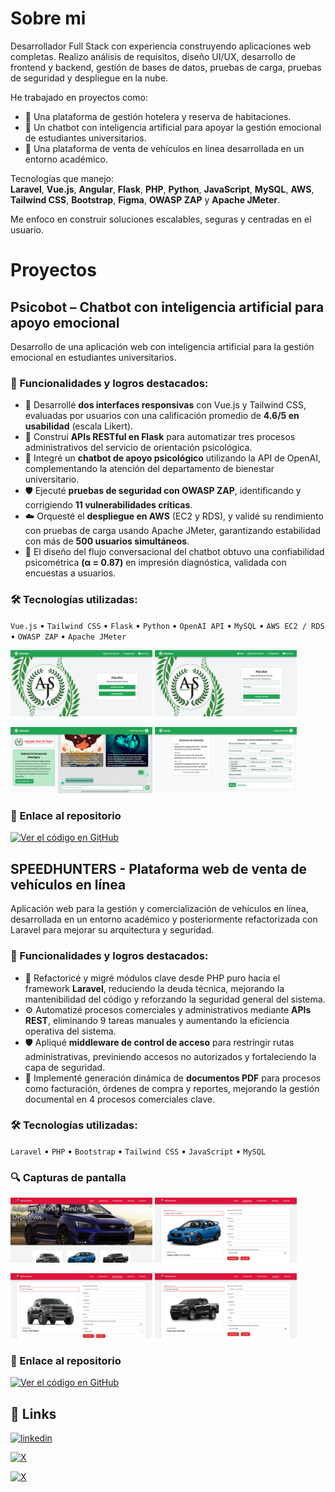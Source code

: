 # Sobre mi

Desarrollador Full Stack con experiencia construyendo aplicaciones web completas. Realizo análisis de requisitos, diseño UI/UX, desarrollo de frontend y backend, gestión de bases de datos, pruebas de carga, pruebas de seguridad y despliegue en la nube.

He trabajado en proyectos como:

- 🏨 Una plataforma de gestión hotelera y reserva de habitaciones.  
- 🤖 Un chatbot con inteligencia artificial para apoyar la gestión emocional de estudiantes universitarios.  
- 🚗 Una plataforma de venta de vehículos en línea desarrollada en un entorno académico.

Tecnologías que manejo:  
**Laravel**, **Vue.js**, **Angular**, **Flask**, **PHP**, **Python**, **JavaScript**, **MySQL**, **AWS**, **Tailwind CSS**, **Bootstrap**, **Figma**, **OWASP ZAP** y **Apache JMeter**.

Me enfoco en construir soluciones escalables, seguras y centradas en el usuario.

# Proyectos

## Psicobot – Chatbot con inteligencia artificial para apoyo emocional
Desarrollo de una aplicación web con inteligencia artificial para la gestión emocional en estudiantes universitarios.

### 📌 Funcionalidades y logros destacados:
- 🔧 Desarrollé **dos interfaces responsivas** con Vue.js y Tailwind CSS, evaluadas por usuarios con una calificación promedio de **4.6/5 en usabilidad** (escala Likert).
- 🧩 Construí **APIs RESTful en Flask** para automatizar tres procesos administrativos del servicio de orientación psicológica.
- 🤖 Integré un **chatbot de apoyo psicológico** utilizando la API de OpenAI, complementando la atención del departamento de bienestar universitario.
- 🛡️ Ejecuté **pruebas de seguridad con OWASP ZAP**, identificando y corrigiendo **11 vulnerabilidades críticas**.
- ☁️ Orquesté el **despliegue en AWS** (EC2 y RDS), y validé su rendimiento con pruebas de carga usando Apache JMeter, garantizando estabilidad con más de **500 usuarios simultáneos**.
- 💬 El diseño del flujo conversacional del chatbot obtuvo una confiabilidad psicométrica **(α = 0.87)** en impresión diagnóstica, validada con encuestas a usuarios.

### 🛠️ Tecnologías utilizadas:
`Vue.js` • `Tailwind CSS` • `Flask` • `Python` • `OpenAI API` • `MySQL` • `AWS EC2 / RDS` • `OWASP ZAP` • `Apache JMeter`

<p float="left">
  <img src="PsicoIndex.png" width="45%" />
  <img src="PsicoLogin.png" width="45%" />
</p>
<p float="left">
  <img src="Psicobot.png" width="45%" />
  <img src="PsicoDate.png" width="45%" />
</p>

### 🔗 Enlace al repositorio
[![Ver el código en GitHub](https://img.shields.io/badge/Psicobot-50C878?style=for-the-badge&logo=github&logoColor=white)](https://github.com/DeiderRuiz/Psicobot)

## SPEEDHUNTERS - Plataforma web de venta de vehículos en línea
Aplicación web para la gestión y comercialización de vehículos en línea, desarrollada en un entorno académico y posteriormente refactorizada con Laravel para mejorar su arquitectura y seguridad.

### 📌 Funcionalidades y logros destacados:
- 🔁 Refactoricé y migré módulos clave desde PHP puro hacia el framework **Laravel**, reduciendo la deuda técnica, mejorando la mantenibilidad del código y reforzando la seguridad general del sistema.
- ⚙️ Automatizé procesos comerciales y administrativos mediante **APIs REST**, eliminando 9 tareas manuales y aumentando la eficiencia operativa del sistema.
- 🛡️ Apliqué **middleware de control de acceso** para restringir rutas administrativas, previniendo accesos no autorizados y fortaleciendo la capa de seguridad.
- 📄 Implementé generación dinámica de **documentos PDF** para procesos como facturación, órdenes de compra y reportes, mejorando la gestión documental en 4 procesos comerciales clave.

### 🛠️ Tecnologías utilizadas:
`Laravel` • `PHP` • `Bootstrap` • `Tailwind CSS` • `JavaScript` • `MySQL`

### 🔍 Capturas de pantalla
<p float="left">
  <img src="SHIndex.png" width="45%" />
  <img src="SHCotizar.png" width="45%" />
</p>
<p float="left">
  <img src="SHFinanciar.png" width="45%" />
  <img src="SHTestDrive.png" width="45%" />
</p>

### 🔗 Enlace al repositorio
[![Ver el código en GitHub](https://img.shields.io/badge/SPEEDHUNTERS-DC143C?style=for-the-badge&logo=github&logoColor=white)](https://github.com/DeiderRuiz/speedhunters)

## 🔗 Links
[![linkedin](https://img.shields.io/badge/linkedin-0A66C2?style=for-the-badge&logo=linkedin&logoColor=white)](https://www.linkedin.com/in/deider-yofret-ruiz-acosta-064a1b21a/)

[![X](https://img.shields.io/badge/facebook-1DA1F2?style=for-the-badge&logo=facebook&logoColor=white)](https://www.facebook.com/DeiderRuiz09)

[![X](https://img.shields.io/badge/X-000000?style=for-the-badge&logo=x&logoColor=white)](https://twitter.com/DeiderRuiz)

